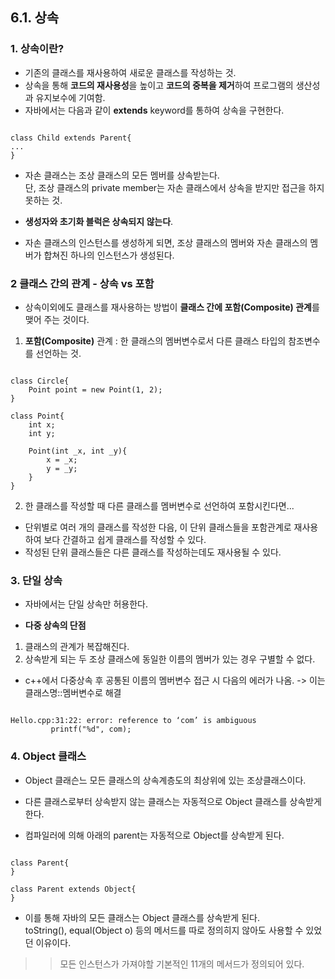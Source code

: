 ## 6.1. 상속  


### 1. 상속이란?  
- 기존의 클래스를 재사용하여 새로운 클래스를 작성하는 것.  
- 상속을 통해 **코드의 재사용성**을 높이고 **코드의 중복을 제거**하여 프로그램의 생산성과 유지보수에 기여함.  
- 자바에서는 다음과 같이 **extends** keyword를 통하여 상속을 구현한다.  
<pre><code>
class Child extends Parent{
...
}
</code></pre>

- 자손 클래스는 조상 클래스의 모든 멤버를 상속받는다.  
단, 조상 클래스의 private member는 자손 클래스에서 상속을 받지만 접근을 하지 못하는 것.  
    

- **생성자와 초기화 블럭은 상속되지 않는다**.

- 자손 클래스의 인스턴스를 생성하게 되면, 조상 클래스의 멤버와 자손 클래스의 멤버가 합쳐진 하나의 인스턴스가 생성된다.  



### 2 클래스 간의 관계 - 상속 vs 포함  

* 상속이외에도 클래스를 재사용하는 방법이 **클래스 간에 포함(Composite) 관계**를 맺어 주는 것이다.  

1) **포함(Composite)** 관계 : 한 클래스의 멤버변수로서 다른 클래스 타입의 참조변수를 선언하는 것.  

<pre><code>
class Circle{
    Point point = new Point(1, 2);
}

class Point{
    int x;
    int y;

    Point(int _x, int _y){
        x = _x;
        y = _y;
    }
}
</pre></code>

2) 한 클래스를 작성할 때 다른 클래스를 멤버변수로 선언하여 포함시킨다면...  
* 단위별로 여러 개의 클래스를 작성한 다음, 이 단위 클래스들을 포함관계로 재사용하여 보다 간결하고 쉽게 클래스를 작성할 수 있다.  
* 작성된 단위 클래스들은 다른 클래스를 작성하는데도 재사용될 수 있다.  


### 3. 단일 상속  

* 자바에서는 단일 상속만 허용한다.  

* **다중 상속의 단점**  

1) 클래스의 관계가 복잡해진다.  
2) 상속받게 되는 두 조상 클래스에 동일한 이름의 멤버가 있는 경우 구별할 수 없다.  
* c++에서 다중상속 후 공통된 이름의 멤버변수 접근 시 다음의 에러가 나옴.  -> 이는 클래스명::멤버변수로 해결  
<pre><code>
Hello.cpp:31:22: error: reference to ‘com’ is ambiguous
         printf("%d", com);
</code></pre>




### 4. Object 클래스  

* Object 클래슨느 모든 클래스의 상속계층도의 최상위에 있는 조상클래스이다.  

* 다른 클래스로부터 상속받지 않는 클래스는 자동적으로 Object 클래스를 상속받게 한다.  
 - 컴파일러에 의해 아래의 parent는 자동적으로 Object를 상속받게 된다.  
<pre><code>
class Parent{
}

class Parent extends Object{
}
</pre></code>

* 이를 통해 자바의 모든 클래스는 Object 클래스를 상속받게 된다.  
toString(), equal(Object o) 등의 메서드를 따로 정의히지 않아도 사용할 수 있었던 이유이다.  
>> 모든 인스턴스가 가져야할 기본적인 11개의 메서드가 정의되어 있다.  

